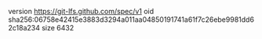 version https://git-lfs.github.com/spec/v1
oid sha256:06758e42415e3883d3294a011aa04850191741a61f7c26ebe9981dd62c18a234
size 6432

